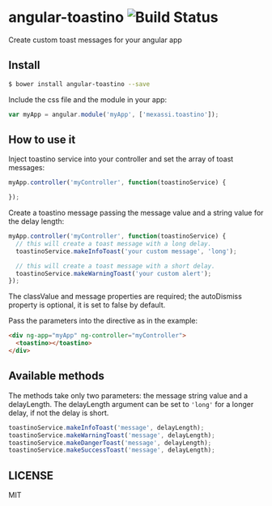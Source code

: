 # angular-toastino ![Build Status](https://travis-ci.org/Mexassi/angular-toastino.svg)
Create custom toast messages for your angular app
## Install
```sh
$ bower install angular-toastino --save
```
Include the css file and the module in your app:
```js
var myApp = angular.module('myApp', ['mexassi.toastino']);
```
## How to use it
Inject toastino service into your controller and set the array of toast messages:
```js
myApp.controller('myController', function(toastinoService) {

});
```
Create a toastino message passing the message value and a string value for the delay length:
```js
myApp.controller('myController', function(toastinoService) {
  // this will create a toast message with a long delay.
  toastinoService.makeInfoToast('your custom message', 'long');

  // this will create a toast message with a short delay.
  toastinoService.makeWarningToast('your custom alert');
});
```
The classValue and message properties are required; the autoDismiss property is optional, it is set to false by default.

Pass the parameters into the directive as in the example:

```html
<div ng-app="myApp" ng-controller="myController">
  <toastino></toastino>
</div>
```
## Available methods
The methods take only two parameters: the message string value and a delayLength.
The delayLength argument can be set to ```'long'``` for a longer delay, if not the delay is short.
```js
toastinoService.makeInfoToast('message', delayLength);
toastinoService.makeWarningToast('message', delayLength);
toastinoService.makeDangerToast('message', delayLength);
toastinoService.makeSuccessToast('message', delayLength);
```
## LICENSE
MIT
